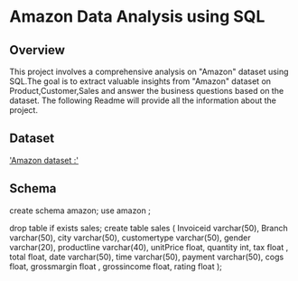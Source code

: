 # Amazon Data Analysis using SQL 

## Overview 
This project involves a comprehensive analysis on "Amazon" dataset using SQL.The goal is to extract valuable insights from "Amazon" dataset on Product,Customer,Sales and answer the business questions based on the dataset.
The following Readme will provide all the information about the project.

## Dataset 
['Amazon dataset :']("C:\Users\Shankar\OneDrive\Documents\personal\sql\Amazon.csv")

## Schema 
create schema amazon;
use amazon ; 

drop table if exists sales; 
create table sales 
(
    	Invoiceid varchar(50),
        Branch varchar(50),
        city varchar(50),
        customertype varchar(50),
        gender varchar(20),
        productline varchar(40),
        unitPrice float, 
        quantity int,
        tax float ,
        total float,
        date varchar(50),
        time varchar(50),
        payment varchar(50),
        cogs float,
        grossmargin float ,
        grossincome float,
        rating float 
);

